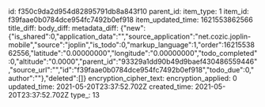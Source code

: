 id: f350c9da2d954d82895791db8a843f10
parent_id: 
item_type: 1
item_id: f39faae0b0784dce954fc7492b0ef918
item_updated_time: 1621553862566
title_diff: 
body_diff: 
metadata_diff: {"new":{"is_shared":0,"application_data":"","source_application":"net.cozic.joplin-mobile","source":"joplin","is_todo":0,"markup_language":1,"order":1621553862556,"latitude":"0.00000000","longitude":"0.00000000","todo_completed":0,"altitude":"0.0000","parent_id":"93329a1dd90b49d9baef430486559446","source_url":"","id":"f39faae0b0784dce954fc7492b0ef918","todo_due":0,"author":""},"deleted":[]}
encryption_cipher_text: 
encryption_applied: 0
updated_time: 2021-05-20T23:37:52.702Z
created_time: 2021-05-20T23:37:52.702Z
type_: 13